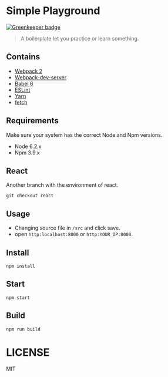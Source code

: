 # Simple Playground

[![Greenkeeper badge](https://badges.greenkeeper.io/addhome2001/simple-playground.svg)](https://greenkeeper.io/)

> A boilerplate let you practice or learn something.

## Contains

- [Webpack 2](https://webpack.github.io)
- [Webpack-dev-server](https://webpack.github.io/docs/webpack-dev-server.html)
- [Babel 6](https://babeljs.io/)
- [ESLint](http://eslint.org/)
- [Yarn](https://yarnpkg.com/)
- [fetch](https://github.com/matthew-andrews/isomorphic-fetch)

## Requirements
Make sure your system has the correct Node and Npm versions.

- Node 6.2.x
- Npm 3.9.x

## React
Another branch with the environment of react.
```
git checkout react
```

## Usage
- Changing source file in `/src` and click save.
- open `http:localhost:8000` or `http:YOUR_IP:8000`.

## Install
```
npm install
```

## Start
```
npm start
```

## Build
```
npm run build
```

LICENSE
=======

MIT

